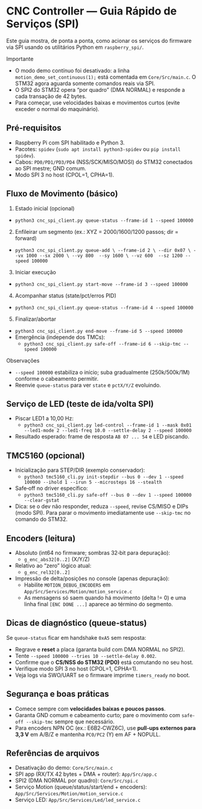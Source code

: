 # CNC Controller — Guia Rápido de Serviços (SPI)

Este guia mostra, de ponta a ponta, como acionar os serviços do firmware via SPI usando os utilitários Python em `raspberry_spi/`.

Importante
- O modo demo contínuo foi desativado: a linha `motion_demo_set_continuous(1);` está comentada em `Core/Src/main.c`. O STM32 agora aguarda somente comandos reais via SPI.
- O SPI2 do STM32 opera “por quadro” (DMA NORMAL) e responde a cada transação de 42 bytes.
- Para começar, use velocidades baixas e movimentos curtos (evite exceder o normal do maquinário).

## Pré‑requisitos
- Raspberry Pi com SPI habilitado e Python 3.
- Pacotes: `spidev` (`sudo apt install python3-spidev` ou `pip install spidev`).
- Cabos: `PD0/PD1/PD3/PD4` (NSS/SCK/MISO/MOSI) do STM32 conectados ao SPI mestre; GND comum.
- Modo SPI 3 no host (CPOL=1, CPHA=1).

## Fluxo de Movimento (básico)

1) Estado inicial (opcional)
- `python3 cnc_spi_client.py queue-status --frame-id 1 --speed 100000`

2) Enfileirar um segmento (ex.: XYZ = 2000/1600/1200 passos; dir = forward)
- `python3 cnc_spi_client.py queue-add \
    --frame-id 2 \
    --dir 0x07 \
    --vx 1000 --sx 2000 \
    --vy 800  --sy 1600 \
    --vz 600  --sz 1200 --speed 100000`

3) Iniciar execução
- `python3 cnc_spi_client.py start-move --frame-id 3 --speed 100000`

4) Acompanhar status (state/pct/erros PID)
- `python3 cnc_spi_client.py queue-status --frame-id 4 --speed 100000`

5) Finalizar/abortar
- `python3 cnc_spi_client.py end-move --frame-id 5 --speed 100000`
- Emergência (independe dos TMCs):
  - `python3 cnc_spi_client.py safe-off --frame-id 6 --skip-tmc --speed 100000`

Observações
- `--speed 100000` estabiliza o início; suba gradualmente (250k/500k/1M) conforme o cabeamento permitir.
- Reenvie `queue-status` para ver `state` e `pctX/Y/Z` evoluindo.

## Serviço de LED (teste de ida/volta SPI)

- Piscar LED1 a 10,00 Hz:
  - `python3 cnc_spi_client.py led-control --frame-id 1 --mask 0x01 --led1-mode 2 --led1-freq 10.0 --settle-delay 2 --speed 100000`
- Resultado esperado: frame de resposta `AB 07 ... 54` e LED piscando.

## TMC5160 (opcional)

- Inicialização para STEP/DIR (exemplo conservador):
  - `python3 tmc5160_cli.py init-stepdir --bus 0 --dev 1 --speed 100000 --ihold 1 --irun 5 --microsteps 16 --stealth`
- Safe‑off no driver específico:
  - `python3 tmc5160_cli.py safe-off --bus 0 --dev 1 --speed 100000 --clear-gstat`
- Dica: se o dev não responder, reduza `--speed`, revise CS/MISO e DIPs (modo SPI). Para parar o movimento imediatamente use `--skip-tmc` no comando do STM32.

## Encoders (leitura)

- Absoluto (int64 no firmware; sombras 32‑bit para depuração):
  - `g_enc_abs32[0..2]` (X/Y/Z)
- Relativo ao “zero” lógico atual:
  - `g_enc_rel32[0..2]`
- Impressão de delta/posições no console (apenas depuração):
  - Habilite `MOTION_DEBUG_ENCODERS` em `App/Src/Services/Motion/motion_service.c`
  - As mensagens só saem quando há movimento (delta != 0) e uma linha final `[ENC DONE ...]` aparece ao término do segmento.

## Dicas de diagnóstico (queue‑status)

Se `queue-status` ficar em handshake `0xA5` sem resposta:
- Regrave e **reset** a placa (garanta build com DMA NORMAL no SPI2).
- Tente `--speed 100000 --tries 10 --settle-delay 0.002`.
- Confirme que o **CS/NSS do STM32 (PD0)** está comutando no seu host.
- Verifique modo SPI 3 no host (CPOL=1, CPHA=1).
- Veja logs via SWO/UART se o firmware imprime `timers_ready` no boot.

## Segurança e boas práticas
- Comece sempre com **velocidades baixas e poucos passos**.
- Garanta GND comum e cabeamento curto; pare o movimento com `safe-off --skip-tmc` sempre que necessário.
- Para encoders NPN OC (ex.: E6B2‑CWZ6C), use **pull‑ups externos para 3,3 V** em A/B/Z e mantenha `PC0/PC2` (Y) em AF + NOPULL.

## Referências de arquivos
- Desativação do demo: `Core/Src/main.c`
- SPI app (RX/TX 42 bytes + DMA + router): `App/Src/app.c`
- SPI2 (DMA NORMAL por quadro): `Core/Src/spi.c`
- Serviço Motion (queue/status/start/end + encoders): `App/Src/Services/Motion/motion_service.c`
- Serviço LED: `App/Src/Services/Led/led_service.c`


